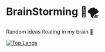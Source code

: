 # BrainStorming 🧠🌪
Random ideas floating in my brain 🤯 

[![Top Langs](https://github-readme-stats.vercel.app/api/top-langs/?username=abednashif&langs_count=2&theme=dark)](https://github.com/abednashif/github-readme-stats)
